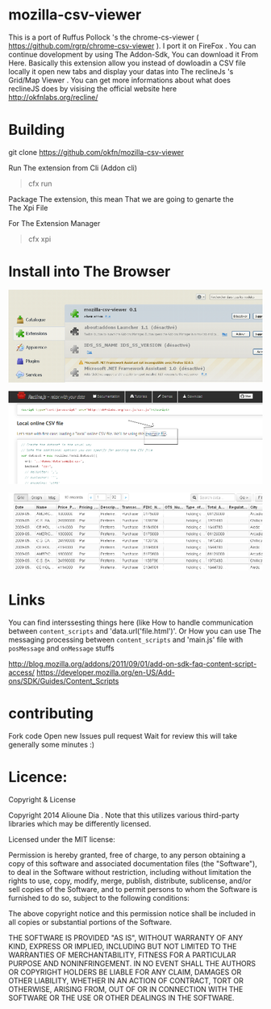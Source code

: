 

mozilla-csv-viewer
==================

This is a port of  Ruffus Pollock 's the chrome-cs-viewer ( https://github.com/rgrp/chrome-csv-viewer ). 
I port it on FireFox . You can continue dovelopment  by using The Addon-Sdk, You 
can download it From Here. Basically this extension allow you instead of dowloadin a CSV file 
locally it open new tabs and display your datas into The reclineJs 's Grid/Map Viewer . You can get 
more informations about what does reclineJS does by visising the official website here   
http://okfnlabs.org/recline/

Building
=======


git clone https://github.com/okfn/mozilla-csv-viewer


Run The extension from Cli (Addon cli)
  >  cfx run

Package The extension, this mean That we are going to genarte the  
The Xpi File 

For The Extension Manager 
  >  cfx xpi


Install into The Browser
=============================


![Alt text](https://raw.githubusercontent.com/aliounedia/features/master/screen_shot_mozilla_csv_viewer.png "screen_shot")

![Alt text](https://raw.githubusercontent.com/aliounedia/features/master/screen_shot_mozilla_csv_viewer2.png "screen_shot3")

![Alt text](https://raw.githubusercontent.com/aliounedia/features/master/screen_shot_mozilla_csv_viewer3.png "screen_shot2")





Links
=======

You can find interssesting things here (like How to handle communication 
between `content_scripts` and 'data.url('file.html')'. Or How you can use
The messaging processing between `content_scripts` and 'main.js' file 
with `posMessage` and `onMessage` stuffs 


http://blog.mozilla.org/addons/2011/09/01/add-on-sdk-faq-content-script-access/
https://developer.mozilla.org/en-US/Add-ons/SDK/Guides/Content_Scripts


contributing
===========

Fork code 
Open new Issues 
pull request 
Wait for review this will take generally some minutes :)


Licence: 
========


Copyright & License

Copyright 2014 Alioune Dia . Note that this utilizes various third-party libraries which 
may be differently licensed.

Licensed under the MIT license:

Permission is hereby granted, free of charge, to any person obtaining a copy of this 
software and associated documentation files (the "Software"), to deal in the Software
without restriction, including without limitation the rights to use, copy, modify, merge,
publish, distribute, sublicense, and/or sell copies of the Software, and to permit 
persons to whom the Software is furnished to do so, subject to the following conditions:

The above copyright notice and this permission notice shall be included in all copies or 
substantial portions of the Software.

THE SOFTWARE IS PROVIDED "AS IS", WITHOUT WARRANTY OF ANY KIND, EXPRESS OR IMPLIED, INCLUDING
BUT NOT LIMITED TO THE WARRANTIES OF MERCHANTABILITY, FITNESS FOR A PARTICULAR PURPOSE AND 
NONINFRINGEMENT.  IN NO EVENT SHALL THE AUTHORS OR COPYRIGHT HOLDERS BE LIABLE FOR ANY CLAIM, 
DAMAGES OR OTHER LIABILITY, WHETHER IN AN ACTION OF CONTRACT, TORT OR OTHERWISE, ARISING FROM, 
OUT OF OR IN CONNECTION WITH THE SOFTWARE OR THE USE OR OTHER DEALINGS IN THE SOFTWARE.
